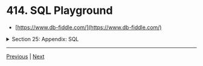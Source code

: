 # 414. SQL Playground

-   [https://www.db-fiddle.com/](https://www.db-fiddle.com/)

<details>
  <summary> Section 25: Appendix: SQL </summary>

  - [Codebase: SQL](../src/s25_SQL/)

</details>


---

[Previous](./413_Exercise_What-Is-A-Database%3F.md) | [Next](./415_What-Is-SQL%3F.md)